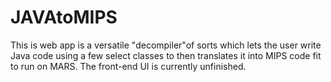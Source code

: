 # JAVAtoMIPS
This is web app is a versatile "decompiler"of sorts which lets the user write Java code using a few select classes to then translates it into MIPS code fit to run on MARS. The front-end UI is currently unfinished. 
